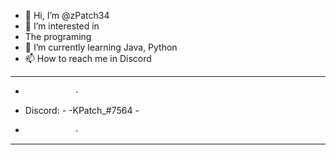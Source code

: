 - 👋 Hi, I’m @zPatch34
- 👀 I’m interested in 
- The programing
- 🌱 I’m currently learning Java, Python
- 📫 How to reach me in Discord

-----------------
-                -
- Discord:       -
-KPatch_#7564    -
-                -
-----------------
